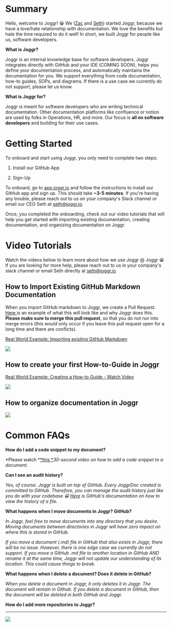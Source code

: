 <!--@@joggrdoc@@-->
<!-- @joggr:version(v1):end -->
<!-- @joggr:warning:start -->
<!-- 
  _   _   _    __        __     _      ____    _   _   ___   _   _    ____     _   _   _ 
 | | | | | |   \ \      / /    / \    |  _ \  | \ | | |_ _| | \ | |  / ___|   | | | | | |
 | | | | | |    \ \ /\ / /    / _ \   | |_) | |  \| |  | |  |  \| | | |  _    | | | | | |
 |_| |_| |_|     \ V  V /    / ___ \  |  _ <  | |\  |  | |  | |\  | | |_| |   |_| |_| |_|
 (_) (_) (_)      \_/\_/    /_/   \_\ |_| \_\ |_| \_| |___| |_| \_|  \____|   (_) (_) (_)
                                                              
This document is managed by Joggr. Editing this document could break Joggr's core features, i.e. our 
ability to auto-maintain this document. Please use the Joggr editor to edit this document 
(link at bottom of the page).
-->
<!-- @joggr:warning:end -->
# Summary

Hello, welcome to Joggr! 😀 We ([Zac](https://www.linkedin.com/in/zacrosenbauer/) and [Seth](https://www.linkedin.com/in/sethrosenbauer/)) started Joggr, because we have a love/hate relationship with documentation. We love the benefits but hate the time required to do it well! In short, we built Joggr for people like us, software developers.

**What is Joggr?**

Joggr is an internal knowledge base for software developers. Joggr integrates directly with GitHub and your IDE (COMING SOON), helps you define your documentation process, and automatically maintains the documentation for you. We support everything from code documentation, how-to guides, SOPs, and diagrams. If there is a use case we currently do not support, please let us know.

**What is Joggr for?**

Joggr is meant for software developers who are writing technical documentation. Other documentation platforms like confluence or notion are used by folks in Operations, HR, and more. Our focus is **all on software developers** and building for their use cases.

# Getting Started

To onboard and start using Joggr, you only need to complete two steps:

1. Install our GitHub App

2. Sign-Up

To onboard, go to [app.joggr.io](app.joggr.io) and follow the instructions to install our GitHub app and sign up. This should take **\~3-5 minutes**. If you're having any trouble, please reach out to us on your company's Slack channel or email our CEO Seth at <seth@joggr.io>.

Once, you completed the onboarding, check out our video tutorials that will help you get started with importing existing documentation, creating documentation, and organizing documentation on Joggr.

# Video Tutorials

Watch the videos below to learn more about how we use Joggr @ Joggr 😀 If you are looking for more help, please reach out to us in your company's slack channel or email Seth directly at <seth@joggr.io>

## How to Import Existing GitHub Markdown Documentation

When you import GitHub markdown to Joggr, we create a Pull Request. [Here ](https://github.com/joggrdocs/support/pull/1)is an example of what this will look like and why Joggr does this. **Please make sure to merge this pull request**, so that you do not run into merge errors (this would only occur if you leave this pull request open for a long time and there are conflicts).

[Real World Example: Importing existing GitHub Markdown](https://www.loom.com/share/d03d211fc2e941d392d3899931e60ddc)

![](https://cdn.loom.com/sessions/thumbnails/d03d211fc2e941d392d3899931e60ddc-1708038436059-with-play.gif)

## How to create your first How-to-Guide in Joggr

[Real World Example: Creating a How-to Guide - Watch Video](https://www.loom.com/share/0f2809f337c1428c9ba623dc79a1e7bb)

![](https://cdn.loom.com/sessions/thumbnails/0f2809f337c1428c9ba623dc79a1e7bb-1708037476848-with-play.gif)

## How to organize documentation in Joggr

![](https://cdn.loom.com/sessions/thumbnails/bc69947b2446491bb11d17efaf7b4a21-1707529930497-with-play.gif)

# Common FAQs

**How do I add a code snippet to my document?**

*Please watch *[*this *](https://www.loom.com/share/0f2809f337c1428c9ba623dc79a1e7bb)*30-second video on how to add a code snippet to a document.*

**Can I see an audit history?**

*Yes, of course. Joggr is built on top of GitHub. Every JoggrDoc created is committed to GitHub. Therefore, you can manage the audit history just like you do with your codebase *😀* *[*Here*](https://docs.github.com/en/repositories/working-with-files/using-files/viewing-a-file)* is GitHub's documentation on how to view the history of a file.*

**What happens when I move documents in Joggr? GitHub?**

*In Joggr, feel free to move documents into any directory that you desire. Moving documents between directories in Joggr will have zero impact on where this is stored in GitHub.*

*If you move a document (.md) file in GitHub that also exists in Joggr, there will be no issue. However, there is one edge case we currently do not support. If you move a GitHub .md file to another location in GitHub AND rename it at the same time, Joggr will not update our understanding of its location. This could cause things to break.*

**What happens when I delete a document? Does it delete in GitHub?**

*When you delete a document in Joggr, it only deletes it in Joggr. The document will remain in Github. If you delete a document in GitHub, then the document will be deleted in both GitHub and Joggr.*

**How do I add more repositories to Joggr?**

<!-- @joggr:editLink(d7a40021-0c3b-4be0-ac2d-f86affb84027):start -->
---
<a href="https://app.joggr.io/app/documents/d7a40021-0c3b-4be0-ac2d-f86affb84027/edit" alt="Edit doc on Joggr">
  <img src="https://storage.googleapis.com/joggr-public-assets/github/badges/edit-document-badge.svg" />
</a>
<!-- @joggr:editLink(d7a40021-0c3b-4be0-ac2d-f86affb84027):end -->